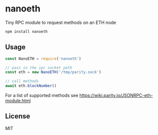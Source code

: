 # nanoeth

Tiny RPC module to request methods on an ETH node

``` sh
npm install nanoeth
```

## Usage

``` js
const NanoETH = require('nanoeth')

// pass in the ipc socket path
const eth = new NanoETH('/tmp/parity.sock')

// call methods
await eth.blockNumber()
```

For a list of supported methods see https://wiki.parity.io/JSONRPC-eth-module.html

## License

MIT
